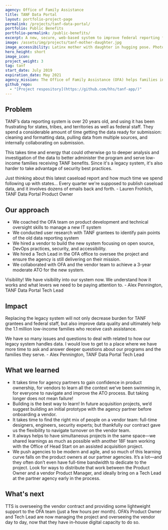 ```yaml
---
agency: Office of Family Assistance
title: TANF Data Portal
layout: portfolio-project-page
permalink: /projects/tanf-data-portal/
portfolio: Public Benefits
portfolio-permalink: /public-benefits/
excerpt: A new, secure, web-based system to improve federal reporting for Temporary Assistance for Needy Families (TANF) grantees and federal staff.
image: /assets/img/projects/tanf-mother-daughter.jpg
image_accessibility: Latinx mother with daughter in hugging pose. Photo by Jhon David on Unsplash
hero_height: short
image_icon:
project_weight: 3
tag: tanf
start_date: July 2019
expiration_date: May 2021
agency_mission: The Office of Family Assistance (OFA) helps families in need by administering federal grants that promote economic security and stability.
github_repo:
  - "[Project respository](https://github.com/hhs/tanf-app/)"
---
```


## Problem

TANF’s data reporting system is over 20 years old, and using it has been frustrating for states, tribes, and territories as well as federal staff. They spend a considerable amount of time getting the data ready for submission: cleaning and formatting data, pulling data from multiple sources, and internally collaborating on submission. 

This takes time and energy that could otherwise go to deeper analysis and investigation of the data to better administer the program and serve low-income families receiving TANF benefits. Since it's a legacy system, it's also harder to take advantage of security best practices. 

<div class="testimonial-blockquote">
  Just thinking about this latest caseload report and how much time we spend following up with states… Every quarter we're supposed to publish caseload data, and it involves dozens of emails back and forth.
    <span>- Lauren Frohlich, TANF Data Portal Product Owner</span>
</div>

## Our approach

* We coached the OFA team on product development and technical oversight skills to manage a new IT system
* We conducted user research with TANF grantees to identify pain points of the old data reporting system
* We hired a vendor to build the new system focusing on open source, DevOps practices, security, and accessibility.
* We hired a Tech Lead in the OFA office to oversee the project and ensure the agency is still delivering on their mission. 
* We collaborated with OFA and the vendor team to achieve a 3-year moderate ATO for the new system.

<div class="testimonial-blockquote">
  Visibility! We have visibility into our system now. We understand how it works and what levers we need to be paying attention to.
    <span>- Alex Pennington, TANF Data Portal Tech Lead</span>
</div>

## Impact 

Replacing the legacy system will not only decrease burden for TANF grantees and federal staff, but also improve data quality and ultimately help the 1.1 million low-income families who receive cash assistance. 

<div class="testimonial-blockquote">
  We have so many issues and questions to deal with related to how our legacy system handles data. I would love to get to a place where we have more time to ask and answer deeper questions about our programs and the families they serve.
    <span>- Alex Pennington, TANF Data Portal Tech Lead</span>
</div>

## What we learned

* It takes time for agency partners to gain confidence in product ownership, for vendors to learn all the context we’ve been swimming in, for everyone to navigate and improve the ATO process. But taking longer does not mean failure! 
* Building is the best way to learn! In future acquisition projects, we’d suggest building an initial prototype with the agency partner before onboarding a vendor. 
* It takes time to find the right mix of people on a vendor team: full-time designers, engineers, security experts; but thankfully our contract gave us the flexibility to navigate turnover on the vendor team.
* It always helps to have simultaneous projects in the same space—we shared learnings as much as possible with another 18F team working with the Office of Head Start on an assisted acquisition project.
* We push agencies to be modern and agile, and so much of this learning curve falls on the product owners at our partner agencies. It’s a lot—and they often don’t even have full-time bandwidth to dedicate to the project.  Look for ways to distribute that work between the Product Owner and a vendor Product Manager, and ideally bring on a Tech Lead at the partner agency early in the process.

## What's next

TTS is overseeing the vendor contract and providing some lightweight support to the OFA team (just a few hours per month). OFA’s Product Owner and Tech Lead are now managing the project and overseeing the vendor day to day, now that they have in-house digital capacity to do so.
